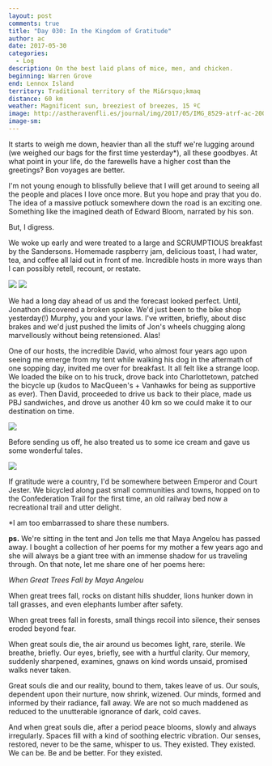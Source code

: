 ```yaml
---
layout: post
comments: true
title: "Day 030: In the Kingdom of Gratitude"
author: ac
date: 2017-05-30
categories:
  - Log
description: On the best laid plans of mice, men, and chicken.
beginning: Warren Grove
end: Lennox Island
territory: Traditional territory of the Mi&rsquo;kmaq 
distance: 60 km
weather: Magnificent sun, breeziest of breezes, 15 ºC
image: http://astheravenfli.es/journal/img/2017/05/IMG_8529-atrf-ac-2000-web.jpg
image-sm:
---
```


It starts to weigh me down, heavier than all the stuff we're lugging around (we weighed our bags for the first time yesterday*), all these goodbyes. At what point in your life, do the farewells have a higher cost than the greetings? Bon voyages are better.

I'm not young enough to blissfully believe that I will get around to seeing all the people and places I love once more. But you hope and pray that you do. The idea of a massive potluck somewhere down the road is an exciting one. Something like the imagined death of Edward Bloom, narrated by his son.

But, I digress.

We woke up early and were treated to a large and SCRUMPTIOUS breakfast by the Sandersons. Homemade raspberry jam, delicious toast, I had water, tea, and coffee all laid out in front of me. Incredible hosts in more ways than I can possibly retell, recount, or restate. 

<img src="http://astheravenfli.es/journal/img/2017/05/IMG_8527-atrf-ac-2000-web.jpg">

<img src="http://astheravenfli.es/journal/img/2017/05/IMG_8528-atrf-ac-2000-web.jpg">

We had a long day ahead of us and the forecast looked perfect. Until, Jonathon discovered a broken spoke. We'd just been to the bike shop yesterday(!) Murphy, you and your laws. I've written, briefly, about disc brakes and we'd just pushed the limits of Jon's wheels chugging along marvellously without being retensioned. Alas! 

One of our hosts, the incredible David, who almost four years ago upon seeing me emerge from my tent while walking his dog in the aftermath of one sopping day, invited me over for breakfast. It all felt like a strange loop. We loaded the bike on to his truck, drove back into Charlottetown, patched the bicycle up (kudos to MacQueen's + Vanhawks for being as supportive as ever). Then David, proceeded to drive us back to their place, made us PBJ sandwiches, and drove us another 40 km so we could make it to our destination on time. 

<img src="http://astheravenfli.es/journal/img/2017/05/IMG_8531-atrf-ac-2000-web.jpg">

Before sending us off, he also treated us to some ice cream and gave us some wonderful tales.

<img src="http://astheravenfli.es/journal/img/2017/05/IMG_8535-atrf-ac-2000-web.jpg">

If gratitude were a country, I'd be somewhere between Emperor and Court Jester. We bicycled along past small communities and towns, hopped on to the Confederation Trail for the first time, an old railway bed now a recreational trail and utter delight.

*I am too embarrassed to share these numbers.


__ps.__ We're sitting in the tent and Jon tells me that Maya Angelou has passed away. I bought a collection of her poems for my mother a few years ago and she will always be a giant tree with an immense shadow for us traveling through. On that note, let me share one of her poems here:

*When Great Trees Fall by Maya Angelou*

When great trees fall,
rocks on distant hills shudder,
lions hunker down
in tall grasses,
and even elephants
lumber after safety.

When great trees fall
in forests,
small things recoil into silence,
their senses
eroded beyond fear.

When great souls die,
the air around us becomes
light, rare, sterile.
We breathe, briefly.
Our eyes, briefly,
see with
a hurtful clarity.
Our memory, suddenly sharpened,
examines,
gnaws on kind words
unsaid,
promised walks
never taken.

Great souls die and
our reality, bound to
them, takes leave of us.
Our souls,
dependent upon their
nurture,
now shrink, wizened.
Our minds, formed
and informed by their
radiance,
fall away.
We are not so much maddened
as reduced to the unutterable ignorance
of dark, cold
caves.

And when great souls die,
after a period peace blooms,
slowly and always
irregularly. Spaces fill
with a kind of
soothing electric vibration.
Our senses, restored, never
to be the same, whisper to us.
They existed. They existed.
We can be. Be and be
better. For they existed.


